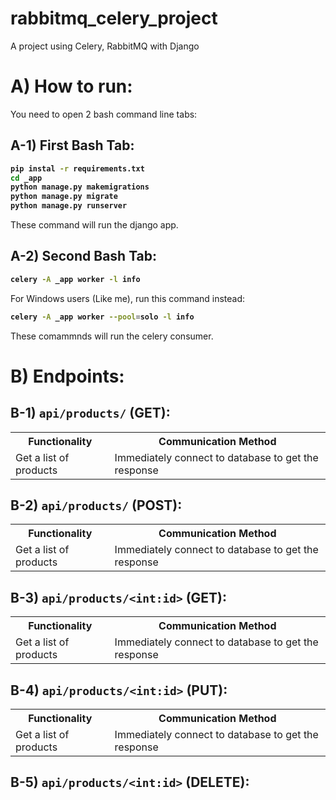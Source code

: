 # rabbitmq_celery_project
A project using Celery, RabbitMQ with Django



# A) How to run:

You need to open 2 bash command line tabs:

## A-1) First Bash Tab:

<b>

```bash
pip instal -r requirements.txt
cd _app
python manage.py makemigrations
python manage.py migrate
python manage.py runserver
```
</b>
These command will run the django app.


## A-2) Second Bash Tab:



<b>

```bash
celery -A _app worker -l info 
```
</b>

For Windows users (Like me), run this command instead:
<b>

```bash
celery -A _app worker --pool=solo -l info
```
</b>
These comammnds will run the celery consumer.




# B) Endpoints:

## B-1) `api/products/` (GET):

<table>
<tr>
	<th>Functionality</th>
	<th>Communication Method</th>
</tr>
<tr>
	<td>Get a list of products</td>
	<td>Immediately connect to database to get the response</td>
</tr>
</table>

## B-2) `api/products/` (POST):

<table>
<tr>
	<th>Functionality</th>
	<th>Communication Method</th>
</tr>
<tr>
	<td>Get a list of products</td>
	<td>Immediately connect to database to get the response</td>
</tr>
</table>

## B-3) `api/products/<int:id>` (GET):

<table>
<tr>
	<th>Functionality</th>
	<th>Communication Method</th>
</tr>
<tr>
	<td>Get a list of products</td>
	<td>Immediately connect to database to get the response</td>
</tr>
</table>

## B-4) `api/products/<int:id>` (PUT):

<table>
<tr>
	<th>Functionality</th>
	<th>Communication Method</th>
</tr>
<tr>
	<td>Get a list of products</td>
	<td>Immediately connect to database to get the response</td>
</tr>
</table>

## B-5) `api/products/<int:id>` (DELETE):










